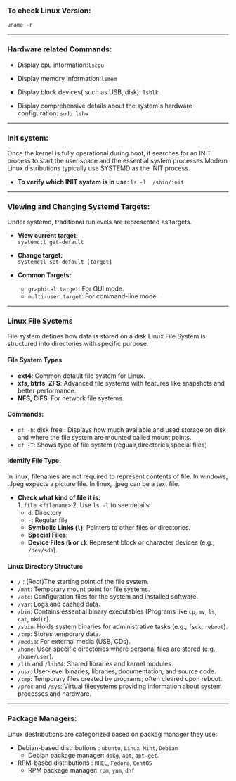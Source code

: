  ### To check Linux Version:  
   `uname -r`

 ---
 ### Hardware related Commands:  
   - Display cpu information:`lscpu`
    
   - Display memory information:`lsmem`
    
   - Display block devices( such as USB, disk):
     `lsblk`

   - Display comprehensive details about the system's hardware configuration:
     `sudo lshw`

 ---
 ### Init system:
  Once the kernel is fully operational during boot, it searches for an INIT process to start the    user space and the essential system processes.Modern Linux distributions typically use SYSTEMD as the INIT process.
  - **To verify which INIT system is in use**:
   `ls -l  /sbin/init`

 ---
 ### Viewing and Changing Systemd Targets:  
 Under systemd, traditional runlevels are represented as targets.

   - **View current target:**  
     `systemctl get-default`
    
   - **Change target:**  
      `systemctl set-default [target]`

   - **Common Targets:** 
     - `graphical.target`: For GUI mode.  
     - `multi-user.target`: For command-line mode.

 ---
 ### **Linux File Systems**
File system defines how data is stored on a disk.Linux File System is structured into directories with specific purpose.
 #### **File System Types**
 - **ext4**: Common default file system for Linux.
 - **xfs, btrfs, ZFS**: Advanced file systems with features like snapshots and better performance.
 - **NFS, CIFS**: For network file systems.


 #### Commands:
   - `df -h`: disk free : Displays how much available and used storage on disk and where the file system are mounted called mount points.
   - `df -T`: Shows type of file system (regualr,directories,special files)

 #### Identify File Type:  
  In linux, filenames are not required to represent contents of file. In windows, .Jpeg expects a picture file. In linux, .jpeg can be a text file.
   - **Check what kind of file it is:**  
    1. `file <filename>`
    2.  Use `ls -l` to see details:  
     - `d`: Directory  
     - `-`: Regular file  
     - **Symbolic Links (`l`)**: Pointers to other files or directories.
     - **Special Files**:
     - **Device Files (`b` or `c`)**: Represent block or character devices (e.g., `/dev/sda`).

 #### **Linux Directory Structure**
   - `/`   : (Root)The starting point of the file system.
   - `/mnt`: Temporary mount point for file systems.  
   - `/etc`: Configuration files for the system and installed software.
   - `/var`: Logs and cached data.
   - `/bin`: Contains essential binary executables (Programs like `cp`, `mv`, `ls`, `cat`, `mkdir`).
   - `/sbin`: Holds system binaries for administrative tasks (e.g., `fsck`, `reboot`).
   - `/tmp`: Stores temporary data.  
   - `/media`: For external media (USB, CDs).  
   - `/home`: User-specific directories where personal files are stored (e.g., `/home/user`).
   - `/lib` and `/lib64`: Shared libraries and kernel modules.
   - `/usr`: User-level binaries, libraries, documentation, and source code.
   - `/tmp`: Temporary files created by programs; often cleared upon reboot.
   - `/proc` and `/sys`: Virtual filesystems providing information about system processes and hardware.

---

 ### **Package Managers**: 
  Linux destributions are categorized based on packag manager they use:
   - Debian-based distributions :  `ubuntu`, `Linux Mint`, `Debian`
     - Debian package manager: `dpkg`, `apt`, `apt-get`.  
   - RPM-based distributions :  `RHEL`, `Fedora`, `CentOS`
     - RPM package manager:  `rpm`, `yum`, `dnf`
 